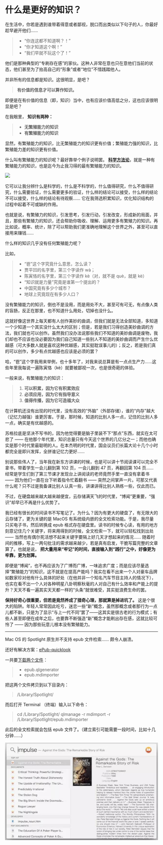 # 什么是更好的知识？
 
 在生活中，你若是遇到谁带着得意或者鄙视，脱口而出类似以下句子的人，你最好趁早避开他们……
 
 > - “你连这都不知道啊？！”
 > - “你才知道这个啊！”
 > - “我们早就不玩这个了！”
 
 他们是那种典型的“专刷存在感”的家伙。这种人非常在意也只在意他们当前的状态，他们甚至为了抬高自己的“形象”或者“地位”不惜践踏他人。
 
 并非所有的信息都是知识。这很明显，是吧？
 
 > **有价值的信息才可以算作知识。**
 
 即便是在有价值的信息（即，知识）当中，也有应该价值高低之分，这也应该很明显是吧？
 
 在我眼里， **知识有两种：**
 
 > - **无繁殖能力的知识**
 > - **有繁殖能力的知识**
 
 显然，有繁殖能力的知识，比无繁殖能力的知识更有价值；繁殖能力强的知识，比繁殖能力差的知识更有价值。
 
 什么叫有繁殖能力的知识呢？最好靠举个例子说明罢。 **[科学方法论](https://en.wikipedia.org/wiki/Scientific_method)**，就是一种有繁殖能力的知识，也是迄今为止我习得的最有繁殖能力的知识。
 
 ![](images/Scientific-methods.jpg)
 
 它可以让我分辨什么是科学的，什么是不科学的，什么值得研究，什么不值得研究，什么需要验证，什么需要更多的验证，什么样的结论可以接受，什么样的结论不可以接受，什么样的结论有待观察…… 它在我筛选积累知识，优化知识结构的过程中起着不可或缺的作用。
 
 也就是说，有繁殖力的知识，引发思考，引发行动，引发改变，形成新的局面，并且，那些有繁殖力的知识，还会帮助你吸收、理解、运用更多有繁殖力的知识。再比如说，概率、统计，除了可以帮助我们更准确地理解这个世界之外，甚至可以直接用来赚钱……
 
 什么样的知识几乎没有任何繁殖能力呢？
 
 比如，
 
 > - “鬯”这个字究竟什么意思，怎么读？
 > - 贾平凹的名字里，第三个字读作 wà；
 > - 陈寅恪的名字里，第三个字读作 kè（对，就不是 què，就是 kè）
 > - “知识就是力量”究竟是谁第一个提出的？
 > - 中国究竟有多少个城市？
 > - 地球上究竟现在有多少人口？
 
 没有繁殖能力的知识，倒也不是没用，而是用处不大，甚至可有可无，有点像人类的盲肠，反正在那里，也不知道什么用处，切掉也没什么。
 
 这就好像这世界上每天都有人创作美妙的曲调，但我们就是无法全部知道，多知道一个少知道一个其实没什么太大的区别；但是，若是我们习得创造美妙曲调的方法，我们就也可以创作。虽然我们没办法说那些我们不知道的美妙曲调是废物，我们却也不应该也没必要因为我们自己知道一些别人不知道的美妙曲调而产生什么优越感（可大多数人就是喜欢这种优越感，其实挺耽误事儿的）；反之，若是我们真的可以创作，多少有点优越感也应该是必须的罢？
 
 哈，“鬯”这个字我用来举例，也十多年了，对我来说总算是有一点点生产力……这些年里我每说一遍陈寅恪（kè）就要被鄙视一次，也是很奇葩的体验。
 
 一般来说，有繁殖能力的知识：
 
 > 1. **可以积累，因为它有积累效应**
 > 2. **必须应用，因为它有指导意义**
 > 3. **值得传播，因为它可造福大众**
 
 在计算机还没有出现的时代里，没有高效的“外脑”（外部存储），谁的“内存”越大（记忆力越强）谁更厉害。于是，那时候，知道的比别人多一点，记住的比别人多一点，确实是有优越感的。
 
 苏格拉底是坚决不写书的，因为他觉得要是脑子里装不下“那点”东西，就实在太可悲了 —— 在他那个年代里，知识总量只有今天这个世界的几亿分之一；而他也确实是那个时代里最聪明的人。在本杰明的时代里，国会议员们长篇大论十几个小时都完全是即兴发挥，全拼谁记忆力更好……
 
 别说那些伟人了，当年我在新东方讲课的时候，也是可以讲十节阅读课可以完全不拿书，带着学生一会儿翻到第 102 页，一会儿翻到 47 页，再翻回第 104 页…… 经常是学生们到了第三节课才发现台上讲阅读的老师竟然手里一直没有拿着书 —— 因为他们一直在台下听着指令忙着翻书 —— 突然之间掌声一片。可那又代表什么呢？只不过是我备课比别人认真一些，讲课讲得比别人熟练一些，仅此而已。
 
 不过，在硬盘越来越大越来越便宜，云存储满天飞的时代里，“博闻”更重要，“强识”却早已不再是什么优势了。
 
 我已经有很长的时间读书不写笔记了。为什么？因为有更大的硬盘了，有无限大的云存储了，更为关键的是 MacOS 有系统级内嵌的全文检索功能。于是，我尽量只买电子书，然后转换成 epub 格式存在硬盘里。读书的时候专心读，有用的地方刻意记住几个关键字，将来用得到的时候，全文检索一下，就可以轻松找到出处 —— 当然也有偶尔死活想不起来关键字要隔上好几天才想起来的情况…… 随着时间的推移，写上一两句批注的需求越来越少，若是真有启发，干脆写篇完整的文章算了。也就是说， **把大量用来“牢记”的时间，直接输入到“践行”之中，好像更为牢靠，更为划算。**
 
 即便是“博闻”，也不再应该为了广博而广博，一味追求广度；而是应该尽量选择“繁殖能力”的知识，这不就是在提高产能吗？我实在看不出来一个人对豪车品牌如数家珍对他有什么具体的好处（在他并非一个知名汽车节目主持人的情况下），也实在看不出一个人对各种明星八卦明察秋毫的人对自己有什么效率和产能上的提升？天天不看一遍其实天天都一样的“头条”就很难受，其实挺浪费生命的罢。
 
 **保持好奇心很重要，但若是竟然养成了猎奇心理，那就算是掉进坑了。** 这是个很大的陷阱。年轻人常常因此吃亏，迷恋一些“新”概念，虽然那概念或者那行为一点儿都不新，只是为了显示“与上一代不同”罢了——这其实是很古老的行为模式；有些人甚至即便在成年之后，也要靠不断强造“新”概念才能刷出存在感，这就比较可怜了 —— 因为那些玩意儿根本没有繁殖能力。
 
 <hr />
 
 Mac OS 的 Spotlight 原生并不支持 epub 文件检索…… 颇令人崩溃。
 
 还好有解决方案：[ePub-quicklook](https://github.com/jaketmp/ePub-quicklook)
 
 一共要[下载两个文件](https://github.com/jaketmp/ePub-quicklook)：
 
 > * epub.qlgenerator
 > * epub.mdimporter
 
 把这两个文件拷贝到以下目录内：
 
 > /Library/Spotlight/
 
 而后打开 Terminal （终端）输入以下命令：
 
 > cd /Library/Spotlight/
 > qlmanage -r
 > mdimport -r /Library/Spotlight/epub.mdimporter
 
 此后的全文检索就会包括 epub 文件了。（建立索引可能需要一段时间，比如十几分钟……）
 
 ![](images/search-epub.jpg)